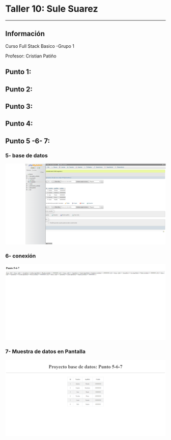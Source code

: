<h1>Taller 10: Sule Suarez </h1>

<hr>

<h2>Información</h2>

<p>Curso Full Stack Basico -Grupo 1</p>

<p> Profesor: Cristian Patiño </p>




<h2> Punto 1:  </h2>



<h2>Punto 2:</h2>


<h2>Punto 3: </h2>


<h2>Punto 4:   </h2>


<h2>Punto 5 -6- 7: </h2>
<h3> 5- base de datos</h3>

<img src= "./Public/images/mysql.png" alt= "mysql">

<h3> 6- conexión</h3>

<img src= "./Public/images/conexion.png" alt= "conexion">

<h3> 7- Muestra de datos en Pantalla</h3>

<img src= "./Public/images/Bd.png" alt= "base de datos">


